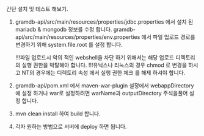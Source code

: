 간단 설치 및 테스트 해보기.

1. gramdb-api/src/main/resources/properties/jdbc.properties 에서 설치 된 mariadb & mongodb 정보를 수정 합니다.
   gramdb-api/src/main/resources/properties/env.properties 에서 파일 업로드 경로를 변경하기 위해
   system.file.root 를 설정 합니다.

   !!!파일 업로드시 악의 적인 webshell을 차단 하기 위해서는 해당 업로드 디렉토리의 실행 권한을 박탈해야 합니다.
   !!!유닉스나 리눅스의 경우 chmod 로 변경을 하시고 NT의 경우에는 디렉토리 속성 에서 실행 권한 체크
	    를 해제 하셔야 합니다. 

2. gramdb-api/pom.xml 에서 maven-war-plugin 설정에서 webappDirectory 에 설정 하거나 war로 설정하려면 warName과 outputDirectory 주석을풀어 설정 합니다.

3. mvn clean install 하여 build 합니다.

4. 각자 원하는 방법으로 서버에 deploy 하면 됩니다.
